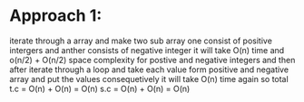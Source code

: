 # Approach 1:
iterate through a array and make two sub array one consist of positive intergers and anther consists of negative integer it will take O(n) time and o(n/2) + O(n/2) space complexity for postive and negative integers and then after iterate through a loop and take each value form positive and negative array and put the values consequetively it will take O(n) time again
so total t.c = O(n) + O(n) = O(n)
s.c = O(n) + O(n) = O(n)
​
​